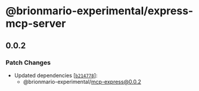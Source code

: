 # @brionmario-experimental/express-mcp-server

## 0.0.2

### Patch Changes

- Updated dependencies
  [[`b214778`](https://github.com/brionmario/mcp-node/commit/b214778637b99242e6269f0c53ef1a9760030971)]:
  - @brionmario-experimental/mcp-express@0.0.2
